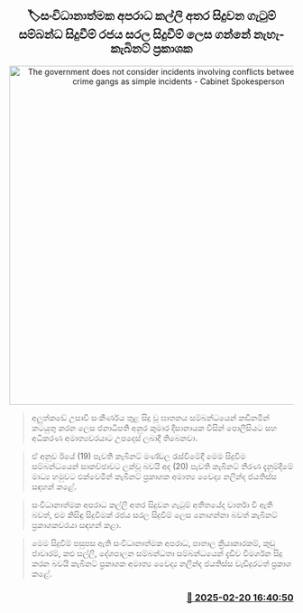 <p align='center'><b><h2 align='center' title='The government does not consider incidents involving conflicts between organized crime gangs as simple incidents - Cabinet Spokesperson'>🏷සංවිධානාත්මක අපරාධ කල්ලි අතර සිදුවන ගැටුම් සම්බන්ධ සිදුවීම් රජය සරල සිදුවීම් ලෙස ගන්නේ නැහැ- කැබිනට් ප්‍රකාශක</h2></b></p>
<p align='center'><img src='https://helakuru.sgp1.cdn.digitaloceanspaces.com/esana/images/lib/nalinda-jayathissa-cabinet-2024.jpg' width='600' alt='The government does not consider incidents involving conflicts between organized crime gangs as simple incidents - Cabinet Spokesperson'></p>

> අලුත්කඩේ උසාවි සංකීර්ණය තුළ සිදු වූ ඝාතනය සම්බන්ධයෙන් කඩිනමින් කටයුතු කරන ලෙස ජනාධිපති අනුර කුමාර දිසානායක විසින් පොලීසියට සහ අධිකරණ අමාත්‍යවරයාට උපදෙස් ලබාදී තිබෙනවා.

> ඒ අනුව ඊයේ (19) පැවති කැබිනට් මණ්ඩල රැස්වීමේදී මෙම සිදුවීම සම්බන්ධයෙන් සාකච්ඡාවට ලක්වූ බවයි අද (20) පැවති කැබිනට් තීරණ දැනුම්දීමේ මාධ්‍ය හමුවට එක්වෙමින් කැබිනට් ප්‍රකාශක අමාත්‍ය වෛද්‍ය නලින්ද ජයතිස්ස සඳහන් කළේ.

> සංවිධානාත්මක අපරාධ කල්ලි අතර සිදුවන ගැටුම් අතීතයේද වාර්තා වී ඇති බවත්, එම කිසිඳු සිදුවීමක් රජය සරල සිදුවීම් ලෙස නොගන්නා බවත් කැබිනට් ප්‍රකාශකවරයා සඳහන් කළා.

> මෙම සිදුවීම් පසුපස ඇති සංවිධානාත්මක අපරාධ, පාතාල ක්‍රියාකාරකම්, කුඩු ජාවාරම්, කළු සල්ලි, දේශපාලන සම්බන්ධතා සම්බන්ධයෙන් දැඩිව විමර්ශන සිදු කරන බවයි කැබිනට් ප්‍රකාශක අමාත්‍ය වෛද්‍ය නලින්ද ජයතිස්ස වැඩිදුරටත් ප්‍රකාශ කළේ. 



<h3 align='right'><a href='https://www.helakuru.lk/esana/p/107673/'>📅 2025-02-20 16:40:50</a></h3>
